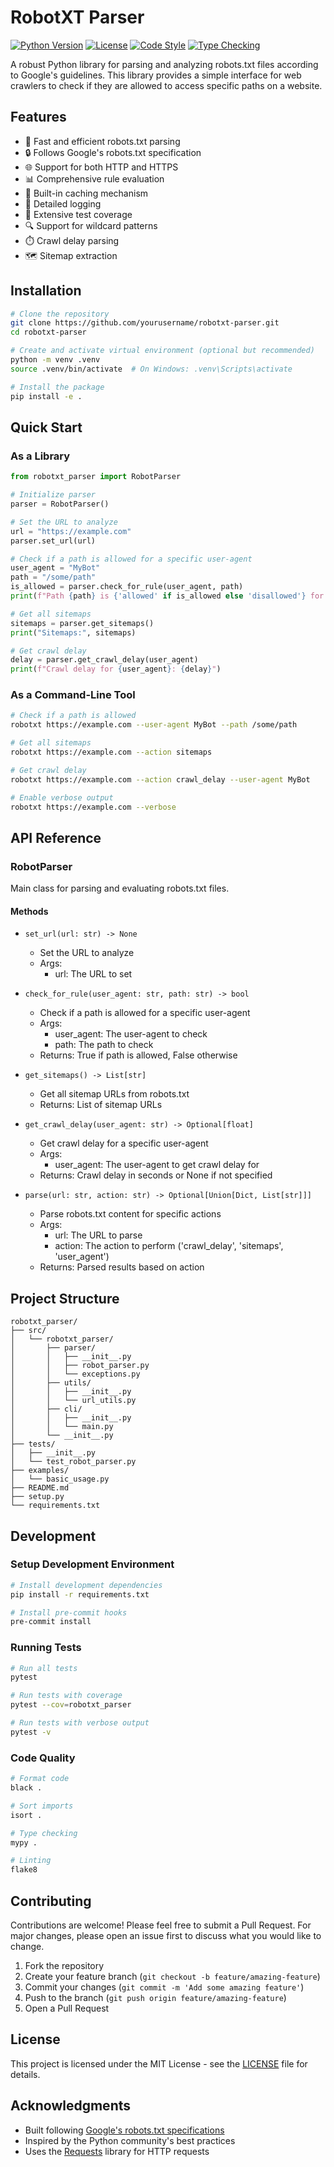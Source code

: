 # RobotXT Parser

[![Python Version](https://img.shields.io/badge/python-3.7%2B-blue)](https://www.python.org/downloads/)
[![License](https://img.shields.io/badge/license-MIT-green)](LICENSE)
[![Code Style](https://img.shields.io/badge/code%20style-black-000000.svg)](https://github.com/psf/black)
[![Type Checking](https://img.shields.io/badge/type%20checking-mypy-blue)](https://github.com/python/mypy)

A robust Python library for parsing and analyzing robots.txt files according to Google's guidelines. This library provides a simple interface for web crawlers to check if they are allowed to access specific paths on a website.

## Features

- 🚀 Fast and efficient robots.txt parsing
- 🔒 Follows Google's robots.txt specification
- 🌐 Support for both HTTP and HTTPS
- 📊 Comprehensive rule evaluation
- 🔄 Built-in caching mechanism
- 📝 Detailed logging
- 🧪 Extensive test coverage
- 🔍 Support for wildcard patterns
- ⏱️ Crawl delay parsing
- 🗺️ Sitemap extraction

## Installation

```bash
# Clone the repository
git clone https://github.com/yourusername/robotxt-parser.git
cd robotxt-parser

# Create and activate virtual environment (optional but recommended)
python -m venv .venv
source .venv/bin/activate  # On Windows: .venv\Scripts\activate

# Install the package
pip install -e .
```

## Quick Start

### As a Library

```python
from robotxt_parser import RobotParser

# Initialize parser
parser = RobotParser()

# Set the URL to analyze
url = "https://example.com"
parser.set_url(url)

# Check if a path is allowed for a specific user-agent
user_agent = "MyBot"
path = "/some/path"
is_allowed = parser.check_for_rule(user_agent, path)
print(f"Path {path} is {'allowed' if is_allowed else 'disallowed'} for {user_agent}")

# Get all sitemaps
sitemaps = parser.get_sitemaps()
print("Sitemaps:", sitemaps)

# Get crawl delay
delay = parser.get_crawl_delay(user_agent)
print(f"Crawl delay for {user_agent}: {delay}")
```

### As a Command-Line Tool

```bash
# Check if a path is allowed
robotxt https://example.com --user-agent MyBot --path /some/path

# Get all sitemaps
robotxt https://example.com --action sitemaps

# Get crawl delay
robotxt https://example.com --action crawl_delay --user-agent MyBot

# Enable verbose output
robotxt https://example.com --verbose
```

## API Reference

### RobotParser

Main class for parsing and evaluating robots.txt files.

#### Methods

- `set_url(url: str) -> None`
  - Set the URL to analyze
  - Args:
    - url: The URL to set

- `check_for_rule(user_agent: str, path: str) -> bool`
  - Check if a path is allowed for a specific user-agent
  - Args:
    - user_agent: The user-agent to check
    - path: The path to check
  - Returns: True if path is allowed, False otherwise

- `get_sitemaps() -> List[str]`
  - Get all sitemap URLs from robots.txt
  - Returns: List of sitemap URLs

- `get_crawl_delay(user_agent: str) -> Optional[float]`
  - Get crawl delay for a specific user-agent
  - Args:
    - user_agent: The user-agent to get crawl delay for
  - Returns: Crawl delay in seconds or None if not specified

- `parse(url: str, action: str) -> Optional[Union[Dict, List[str]]]`
  - Parse robots.txt content for specific actions
  - Args:
    - url: The URL to parse
    - action: The action to perform ('crawl_delay', 'sitemaps', 'user_agent')
  - Returns: Parsed results based on action

## Project Structure

```
robotxt_parser/
├── src/
│   └── robotxt_parser/
│       ├── parser/
│       │   ├── __init__.py
│       │   ├── robot_parser.py
│       │   └── exceptions.py
│       ├── utils/
│       │   ├── __init__.py
│       │   └── url_utils.py
│       ├── cli/
│       │   ├── __init__.py
│       │   └── main.py
│       └── __init__.py
├── tests/
│   ├── __init__.py
│   └── test_robot_parser.py
├── examples/
│   └── basic_usage.py
├── README.md
├── setup.py
└── requirements.txt
```

## Development

### Setup Development Environment

```bash
# Install development dependencies
pip install -r requirements.txt

# Install pre-commit hooks
pre-commit install
```

### Running Tests

```bash
# Run all tests
pytest

# Run tests with coverage
pytest --cov=robotxt_parser

# Run tests with verbose output
pytest -v
```

### Code Quality

```bash
# Format code
black .

# Sort imports
isort .

# Type checking
mypy .

# Linting
flake8
```

## Contributing

Contributions are welcome! Please feel free to submit a Pull Request. For major changes, please open an issue first to discuss what you would like to change.

1. Fork the repository
2. Create your feature branch (`git checkout -b feature/amazing-feature`)
3. Commit your changes (`git commit -m 'Add some amazing feature'`)
4. Push to the branch (`git push origin feature/amazing-feature`)
5. Open a Pull Request

## License

This project is licensed under the MIT License - see the [LICENSE](LICENSE) file for details.

## Acknowledgments

- Built following [Google's robots.txt specifications](https://developers.google.com/search/docs/crawling-indexing/robots/robots_txt)
- Inspired by the Python community's best practices
- Uses the [Requests](https://docs.python-requests.org/) library for HTTP requests
